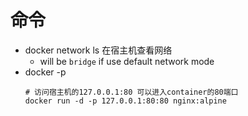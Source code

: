 
# 命令
- docker network ls 在宿主机查看网络
  - will be `bridge` if use default network mode
- docker -p
  ```
  # 访问宿主机的127.0.0.1:80 可以进入container的80端口
  docker run -d -p 127.0.0.1:80:80 nginx:alpine
  ```
